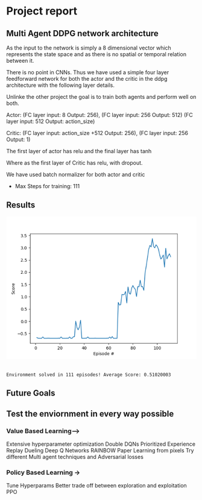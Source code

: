 # Project report

## Multi Agent DDPG network architecture
As the input to the network is simply a 8 dimensional vector which represents the state space and as there is no spatial or temporal relation between it.

There is no point in CNNs. Thus we have used a simple four layer feedforward network for both the actor and the critic in the ddpg architecture with the following layer details.

Unlinke the other project the goal is to train both agents and perform well on both.


Actor:
(FC layer input: 8  Output: 256),
(FC layer input: 256  Output: 512)
(FC layer input: 512  Output: action_size)

Critic:
(FC layer input: action_size +512  Output: 256),
(FC layer input: 256  Output: 1)

The first layer of actor has relu and the final layer has tanh

Where as the first layer of Critic has relu, with dropout.

We have used batch normalizer for both actor and critic


- Max Steps for training: 111

## Results

![results](graph.png)

```

Environment solved in 111 episodes! Average Score: 0.51020003
```

## Future Goals
## Test the enviornment in every way possible
### Value Based Learning-->

Extensive hyperparameter optimization
Double DQNs
Prioritized Experience Replay
Dueling Deep Q Networks
RAINBOW Paper
Learning from pixels
Try different Multi agent techniques and Adversarial losses

### Policy Based Learning ->

Tune Hyperparams
Better trade off between exploration and exploitation
PPO 
